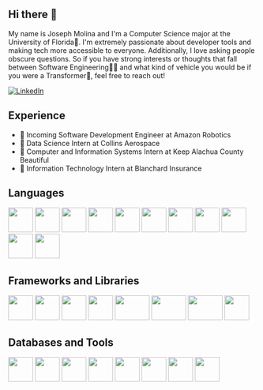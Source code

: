 ## Hi there 👋

My name is Joseph Molina and I'm a Computer Science major at the University of Florida🐊. I'm extremely passionate about developer tools and making tech more accessible to everyone. 
Additionally, I love asking people obscure questions. So if you have strong interests or thoughts that fall between Software Engineering👨‍💻 and what kind of vehicle you would be if you were a Transformer🚙, feel free to reach out!

[![LinkedIn](https://img.shields.io/badge/-LinkedIn-blue?style=for-the-badge&logo=LinkedIn&logoColor=white)](https://www.linkedin.com/in/josephmolina256)

## Experience
- 🤖 Incoming Software Development Engineer at Amazon Robotics
- 🚀 Data Science Intern at Collins Aerospace
- 🌳 Computer and Information Systems Intern at Keep Alachua County Beautiful
- 🏡 Information Technology Intern at Blanchard Insurance
## Languages
<div flex=row justify-content=center>
  <img src="https://cdn.jsdelivr.net/gh/devicons/devicon@latest/icons/python/python-original.svg" height=50 width=50 />
  <img src="https://cdn.jsdelivr.net/gh/devicons/devicon@latest/icons/cplusplus/cplusplus-original.svg" height=50 width=50 />
  <img src="https://cdn.jsdelivr.net/gh/devicons/devicon@latest/icons/javascript/javascript-original.svg" height=50 width=50 />
  <img src="https://cdn.jsdelivr.net/gh/devicons/devicon@latest/icons/typescript/typescript-original.svg" height=50 width=50 />
  <img src="https://cdn.jsdelivr.net/gh/devicons/devicon@latest/icons/csharp/csharp-original.svg" height=50 width=50 />
  <img src="https://cdn.jsdelivr.net/gh/devicons/devicon@latest/icons/java/java-original.svg" height=50 width=50 />
  <img src="https://cdn.jsdelivr.net/gh/devicons/devicon@latest/icons/r/r-original.svg" height=50 width=50 />
  <img src="https://cdn.jsdelivr.net/gh/devicons/devicon@latest/icons/matlab/matlab-original.svg" height=50 width=50 />
  <img src="https://cdn.jsdelivr.net/gh/devicons/devicon@latest/icons/html5/html5-original.svg" height=50 width=50 />
  <img src="https://cdn.jsdelivr.net/gh/devicons/devicon@latest/icons/css3/css3-original.svg" height=50 width=50 />
  <img src="https://cdn.jsdelivr.net/gh/devicons/devicon@latest/icons/latex/latex-original.svg" height=50 width=50 />
</div>

## Frameworks and Libraries
<div flex=row justify-content=center>
  <img src="https://cdn.jsdelivr.net/gh/devicons/devicon@latest/icons/pandas/pandas-original-wordmark.svg"  height=50 width=50 />
  <img src="https://cdn.jsdelivr.net/gh/devicons/devicon@latest/icons/numpy/numpy-original.svg"  height=50 width=50 />
 <img src="https://cdn.jsdelivr.net/gh/devicons/devicon@latest/icons/matplotlib/matplotlib-original.svg" height=50 width=50 />
  <img src="https://cdn.jsdelivr.net/gh/devicons/devicon@latest/icons/react/react-original.svg"  height=50 width=50 />
 <img src="https://cdn.jsdelivr.net/gh/devicons/devicon@latest/icons/nodejs/nodejs-plain-wordmark.svg" height=50 width=70 />
   <img src="https://cdn.jsdelivr.net/gh/devicons/devicon@latest/icons/nodejs/nodejs-original.svg" height=50 width=70 />
  <img src="https://cdn.jsdelivr.net/gh/devicons/devicon@latest/icons/express/express-original-wordmark.svg"  height=50 width=70 />
  <img src="https://cdn.jsdelivr.net/gh/devicons/devicon@latest/icons/rabbitmq/rabbitmq-original.svg"  height=50 width=50 />
</div>

## Databases and Tools

<div flex=row justify-content=center>
   <img src="https://cdn.jsdelivr.net/gh/devicons/devicon@latest/icons/mongodb/mongodb-original.svg" height=50 width=50 />
  <img src="https://cdn.jsdelivr.net/gh/devicons/devicon@latest/icons/mysql/mysql-original-wordmark.svg"  height=50 width=50 />
 <img src="https://cdn.jsdelivr.net/gh/devicons/devicon@latest/icons/sqlite/sqlite-original.svg" height=50 width=50 />
 <img src="https://cdn.jsdelivr.net/gh/devicons/devicon@latest/icons/docker/docker-original.svg" height=50 width=50 />
  <img src="https://cdn.jsdelivr.net/gh/devicons/devicon@latest/icons/git/git-original.svg"  height=50 width=50 />
  <img src="https://cdn.jsdelivr.net/gh/devicons/devicon@latest/icons/bash/bash-original.svg"  height=50 width=50 />
  <img src="https://cdn.jsdelivr.net/gh/devicons/devicon@latest/icons/jira/jira-original-wordmark.svg"  height=50 width=50 />  
  <img media="(prefers-color-scheme: light)" src="https://cdn.jsdelivr.net/gh/devicons/devicon@latest/icons/github/github-original.svg"  height=50 width=50 />
</div>
